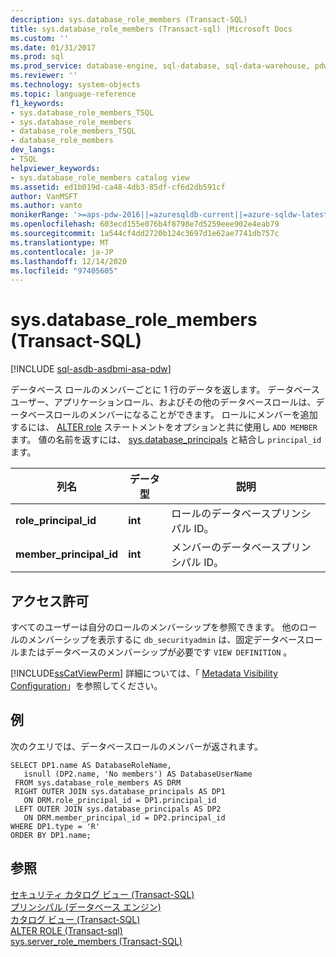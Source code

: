 ```yaml
---
description: sys.database_role_members (Transact-SQL)
title: sys.database_role_members (Transact-sql) |Microsoft Docs
ms.custom: ''
ms.date: 01/31/2017
ms.prod: sql
ms.prod_service: database-engine, sql-database, sql-data-warehouse, pdw
ms.reviewer: ''
ms.technology: system-objects
ms.topic: language-reference
f1_keywords:
- sys.database_role_members_TSQL
- sys.database_role_members
- database_role_members_TSQL
- database_role_members
dev_langs:
- TSQL
helpviewer_keywords:
- sys.database_role_members catalog view
ms.assetid: ed1b019d-ca48-4db3-85df-cf6d2db591cf
author: VanMSFT
ms.author: vanto
monikerRange: '>=aps-pdw-2016||=azuresqldb-current||=azure-sqldw-latest||>=sql-server-2016||>=sql-server-linux-2017||=azuresqldb-mi-current'
ms.openlocfilehash: 603ecd155e076b4f8798e7d5259eee902e4eab79
ms.sourcegitcommit: 1a544cf4dd2720b124c3697d1e62ae7741db757c
ms.translationtype: MT
ms.contentlocale: ja-JP
ms.lasthandoff: 12/14/2020
ms.locfileid: "97405605"
---
```

# <a name="sysdatabase_role_members-transact-sql"></a>sys.database_role_members (Transact-SQL)
[!INCLUDE [sql-asdb-asdbmi-asa-pdw](../../includes/applies-to-version/sql-asdb-asdbmi-asa-pdw.md)]

  データベース ロールのメンバーごとに 1 行のデータを返します。  データベースユーザー、アプリケーションロール、およびその他のデータベースロールは、データベースロールのメンバーになることができます。 ロールにメンバーを追加するには、 [ALTER role](../../t-sql/statements/alter-role-transact-sql.md) ステートメントをオプションと共に使用し `ADD MEMBER` ます。 値の名前を返すには、 [sys.database_principals](../../relational-databases/system-catalog-views/sys-database-principals-transact-sql.md) と結合し `principal_id` ます。
  
|列名|データ型|説明|  
|-----------------|---------------|-----------------|  
|**role_principal_id**|**int**|ロールのデータベースプリンシパル ID。|  
|**member_principal_id**|**int**|メンバーのデータベースプリンシパル ID。|  
  
## <a name="permissions"></a>アクセス許可  
 すべてのユーザーは自分のロールのメンバーシップを参照できます。 他のロールのメンバーシップを表示するに `db_securityadmin` は、固定データベースロールまたはデータベースのメンバーシップが必要です `VIEW DEFINITION` 。  
  
 [!INCLUDE[ssCatViewPerm](../../includes/sscatviewperm-md.md)] 詳細については、「 [Metadata Visibility Configuration](../../relational-databases/security/metadata-visibility-configuration.md)」を参照してください。  
  
## <a name="example"></a>例  
 次のクエリでは、データベースロールのメンバーが返されます。  
  
```  
SELECT DP1.name AS DatabaseRoleName,   
   isnull (DP2.name, 'No members') AS DatabaseUserName   
 FROM sys.database_role_members AS DRM  
 RIGHT OUTER JOIN sys.database_principals AS DP1  
   ON DRM.role_principal_id = DP1.principal_id  
 LEFT OUTER JOIN sys.database_principals AS DP2  
   ON DRM.member_principal_id = DP2.principal_id  
WHERE DP1.type = 'R'
ORDER BY DP1.name;  
```  
  
## <a name="see-also"></a>参照  
 [セキュリティ カタログ ビュー &#40;Transact-SQL&#41;](../../relational-databases/system-catalog-views/security-catalog-views-transact-sql.md)   
 [プリンシパル &#40;データベース エンジン&#41;](../../relational-databases/security/authentication-access/principals-database-engine.md)   
 [カタログ ビュー &#40;Transact-SQL&#41;](../../relational-databases/system-catalog-views/catalog-views-transact-sql.md)  
[ALTER ROLE (Transact-sql)](../../t-sql/statements/alter-role-transact-sql.md)      
[sys.server_role_members (Transact-SQL)](../../relational-databases/system-catalog-views/sys-server-role-members-transact-sql.md)   
  


